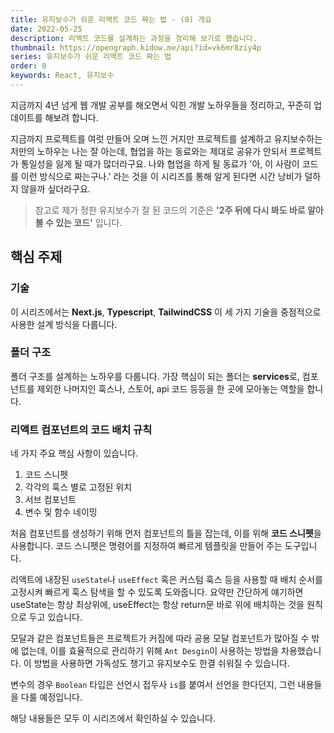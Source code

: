 ```yaml
---
title: 유지보수가 쉬운 리액트 코드 짜는 법 - (0) 개요
date: 2022-05-25
description: 리액트 코드를 설계하는 과정을 정리해 보기로 했습니다.
thumbnail: https://opengraph.kidow.me/api?id=vk6mr8ziy4p
series: 유지보수가 쉬운 리액트 코드 짜는 법
order: 0
keywords: React, 유지보수
---
```


<!-- toc -->

지금까지 4년 넘게 웹 개발 공부를 해오면서 익힌 개발 노하우들을 정리하고, 꾸준히 업데이트를 해보려 합니다.

지금까지 프로젝트를 여럿 만들어 오며 느낀 거지만 프로젝트를 설계하고 유지보수하는 저만의 노하우는 나는 잘 아는데, 협업을 하는 동료와는 제대로 공유가 안되서 프로젝트가 통일성을 잃게 될 때가 많더라구요. 나와 협업을 하게 될 동료가 '아, 이 사람이 코드를 이런 방식으로 짜는구나.' 라는 것을 이 시리즈를 통해 알게 된다면 시간 낭비가 덜하지 않을까 싶더라구요.

> 참고로 제가 정한 유지보수가 잘 된 코드의 기준은 **'2주 뒤에 다시 봐도 바로 알아볼 수 있는 코드'** 입니다.

## 핵심 주제

### 기술

이 시리즈에서는 **Next.js**, **Typescript**, **TailwindCSS** 이 세 가지 기술을 중점적으로 사용한 설계 방식을 다룹니다.

### 폴더 구조

폴더 구조를 설계하는 노하우를 다룹니다. 가장 핵심이 되는 폴더는 **services**로, 컴포넌트를 제외한 나머지인 훅스나, 스토어, api 코드 등등을 한 곳에 모아놓는 역할을 합니다.

### 리액트 컴포넌트의 코드 배치 규칙

네 가지 주요 핵심 사항이 있습니다.

1. 코드 스니펫
2. 각각의 훅스 별로 고정된 위치
3. 서브 컴포넌트
4. 변수 및 함수 네이밍

처음 컴포넌트를 생성하기 위해 먼저 컴포넌트의 틀을 잡는데, 이를 위해 **코드 스니펫**을 사용합니다. 코드 스니펫은 명령어를 지정하여 빠르게 템플릿을 만들어 주는 도구입니다.

리액트에 내장된 `useState`나 `useEffect` 혹은 커스텀 훅스 등을 사용할 때 배치 순서를 고정시켜 빠르게 훅스 탐색을 할 수 있도록 도와줍니다. 요약만 간단하게 얘기하면 useState는 항상 최상위에, useEffect는 항상 return문 바로 위에 배치하는 것을 원칙으로 두고 있습니다.

모달과 같은 컴포넌트들은 프로젝트가 커짐에 따라 공용 모달 컴포넌트가 많아질 수 밖에 없는데, 이를 효율적으로 관리하기 위해 `Ant Desgin`이 사용하는 방법을 차용했습니다. 이 방법을 사용하면 가독성도 챙기고 유지보수도 한결 쉬워질 수 있습니다.

변수의 경우 `Boolean` 타입은 선언시 접두사 `is`를 붙여서 선언을 한다던지, 그런 내용들을 다룰 예정입니다.

해당 내용들은 모두 이 시리즈에서 확인하실 수 있습니다.